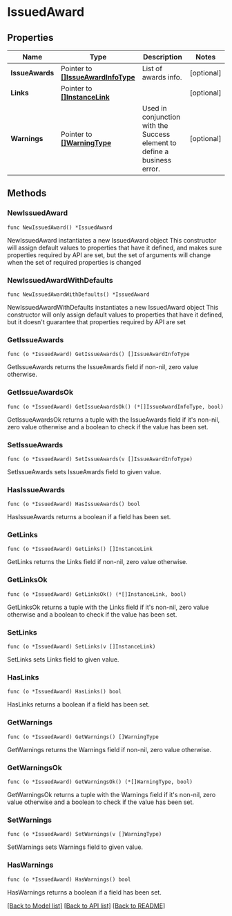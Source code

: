 # IssuedAward

## Properties

Name | Type | Description | Notes
------------ | ------------- | ------------- | -------------
**IssueAwards** | Pointer to [**[]IssueAwardInfoType**](IssueAwardInfoType.md) | List of awards info. | [optional] 
**Links** | Pointer to [**[]InstanceLink**](InstanceLink.md) |  | [optional] 
**Warnings** | Pointer to [**[]WarningType**](WarningType.md) | Used in conjunction with the Success element to define a business error. | [optional] 

## Methods

### NewIssuedAward

`func NewIssuedAward() *IssuedAward`

NewIssuedAward instantiates a new IssuedAward object
This constructor will assign default values to properties that have it defined,
and makes sure properties required by API are set, but the set of arguments
will change when the set of required properties is changed

### NewIssuedAwardWithDefaults

`func NewIssuedAwardWithDefaults() *IssuedAward`

NewIssuedAwardWithDefaults instantiates a new IssuedAward object
This constructor will only assign default values to properties that have it defined,
but it doesn't guarantee that properties required by API are set

### GetIssueAwards

`func (o *IssuedAward) GetIssueAwards() []IssueAwardInfoType`

GetIssueAwards returns the IssueAwards field if non-nil, zero value otherwise.

### GetIssueAwardsOk

`func (o *IssuedAward) GetIssueAwardsOk() (*[]IssueAwardInfoType, bool)`

GetIssueAwardsOk returns a tuple with the IssueAwards field if it's non-nil, zero value otherwise
and a boolean to check if the value has been set.

### SetIssueAwards

`func (o *IssuedAward) SetIssueAwards(v []IssueAwardInfoType)`

SetIssueAwards sets IssueAwards field to given value.

### HasIssueAwards

`func (o *IssuedAward) HasIssueAwards() bool`

HasIssueAwards returns a boolean if a field has been set.

### GetLinks

`func (o *IssuedAward) GetLinks() []InstanceLink`

GetLinks returns the Links field if non-nil, zero value otherwise.

### GetLinksOk

`func (o *IssuedAward) GetLinksOk() (*[]InstanceLink, bool)`

GetLinksOk returns a tuple with the Links field if it's non-nil, zero value otherwise
and a boolean to check if the value has been set.

### SetLinks

`func (o *IssuedAward) SetLinks(v []InstanceLink)`

SetLinks sets Links field to given value.

### HasLinks

`func (o *IssuedAward) HasLinks() bool`

HasLinks returns a boolean if a field has been set.

### GetWarnings

`func (o *IssuedAward) GetWarnings() []WarningType`

GetWarnings returns the Warnings field if non-nil, zero value otherwise.

### GetWarningsOk

`func (o *IssuedAward) GetWarningsOk() (*[]WarningType, bool)`

GetWarningsOk returns a tuple with the Warnings field if it's non-nil, zero value otherwise
and a boolean to check if the value has been set.

### SetWarnings

`func (o *IssuedAward) SetWarnings(v []WarningType)`

SetWarnings sets Warnings field to given value.

### HasWarnings

`func (o *IssuedAward) HasWarnings() bool`

HasWarnings returns a boolean if a field has been set.


[[Back to Model list]](../README.md#documentation-for-models) [[Back to API list]](../README.md#documentation-for-api-endpoints) [[Back to README]](../README.md)


